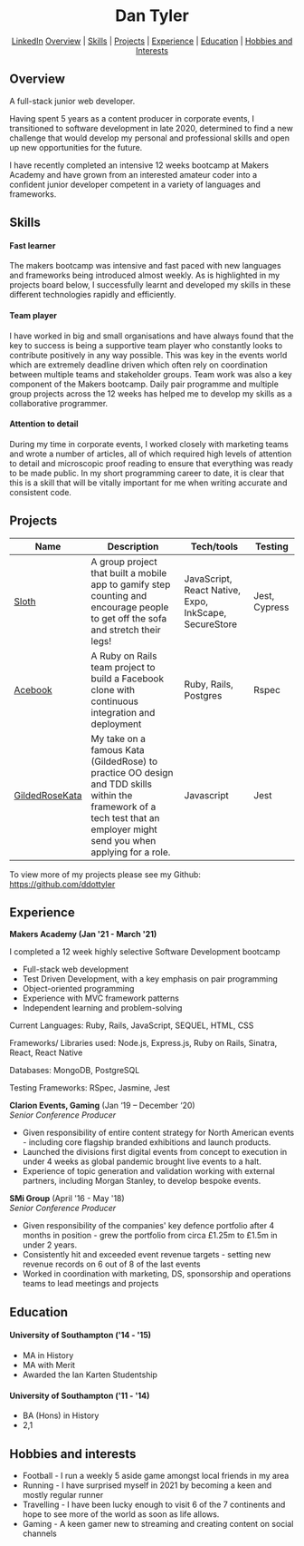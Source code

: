 <h1 align="center">Dan Tyler</h1>

<div align="center">

[LinkedIn](https://www.linkedin.com/in/dan-tyler-97296990/)
[Overview](#overview) | [Skills](#skills) | [Projects](#projects) | [Experience](#experience) | [Education](#education) | [Hobbies and Interests](#hobbies-and-interests) 

</div>

## Overview

A full-stack junior web developer.

Having spent 5 years as a content producer in corporate events, I transitioned to software development in late 2020, determined to find a new challenge that would develop my personal and professional skills and open up new opportunities for the future.

I have recently completed an intensive 12 weeks bootcamp at Makers Academy and have grown from an interested amateur coder into a confident junior developer competent in a variety of languages and frameworks.

## Skills

#### Fast learner

The makers bootcamp was intensive and fast paced with new languages and frameworks being introduced almost weekly. As is highlighted in my projects board below, I successfully learnt and developed my skills in these different technologies rapidly and efficiently.

#### Team player

I have worked in big and small organisations and have always found that the key to success is being a supportive team player who constantly looks to contribute positively in any way possible. This was key in the events world which are extremely deadline driven which often rely on coordination between multiple teams and stakeholder groups. Team work was also a key component of the Makers bootcamp. Daily pair programme and multiple group projects across the 12 weeks has helped me to develop my skills as a collaborative programmer.

#### Attention to detail

During my time in corporate events, I worked closely with marketing teams and wrote a number of articles, all of which required high levels of attention to detail and microscopic proof reading to ensure that everything was ready to be made public. In my short programming career to date, it is clear that this is a skill that will be vitally important for me when writing accurate and consistent code.

## Projects

| Name                                                                       | Description                                                                                                                                                              | Tech/tools                                            | Testing       |
| -------------------------------------------------------------------------- | ------------------------------------------------------------------------------------------------------------------------------------------------------------------------ | ----------------------------------------------------- | ------------- |
| [Sloth](https://github.com/ddottyler/Sloth-makers-group-project)           | A group project that built a mobile app to gamify step counting and encourage people to get off the sofa and stretch their legs!                                         | JavaScript, React Native, Expo, InkScape, SecureStore | Jest, Cypress |
| [Acebook](https://github.com/ddottyler/acebook-makers-group-project)       | A Ruby on Rails team project to build a Facebook clone with continuous integration and deployment                                                                        | Ruby, Rails, Postgres                                 | Rspec         |
| [GildedRoseKata](https://github.com/ddottyler/GildedRose-Refactoring-Kata) | My take on a famous Kata (GildedRose) to practice OO design and TDD skills within the framework of a tech test that an employer might send you when applying for a role. | Javascript                                            | Jest          |

To view more of my projects please see my Github: https://github.com/ddottyler

## Experience

**Makers Academy (Jan '21 - March '21)**

I completed a 12 week highly selective Software Development bootcamp

- Full-stack web development
- Test Driven Development, with a key emphasis on pair programming
- Object-oriented programming
- Experience with MVC framework patterns
- Independent learning and problem-solving

Current Languages: Ruby, Rails, JavaScript, SEQUEL, HTML, CSS

Frameworks/ Libraries used: Node.js, Express.js, Ruby on Rails, Sinatra, React, React Native

Databases: MongoDB, PostgreSQL

Testing Frameworks: RSpec, Jasmine, Jest

**Clarion Events, Gaming** (Jan ‘19 – December ‘20)  
_Senior Conference Producer_

- Given responsibility of entire content strategy for North American events - including core flagship branded exhibitions and launch products.
- Launched the divisions first digital events from concept to execution in under 4 weeks as global pandemic brought live events to a halt.
- Experience of topic generation and validation working with external partners, including Morgan Stanley, to develop bespoke events.

**SMi Group** (April '16 - May '18)  
_Senior Conference Producer_

- Given responsibility of the companies' key defence portfolio after 4 months in position - grew the portfolio from circa £1.25m to £1.5m in under 2 years.
- Consistently hit and exceeded event revenue targets - setting new revenue records on 6 out of 8 of the last events
- Worked in coordination with marketing, DS, sponsorship and operations teams to lead meetings and projects

## Education

#### University of Southampton ('14 - '15)

- MA in History
- MA with Merit
- Awarded the Ian Karten Studentship

#### University of Southampton ('11 - '14)

- BA (Hons) in History
- 2,1

## Hobbies and interests

- Football - I run a weekly 5 aside game amongst local friends in my area
- Running - I have surprised myself in 2021 by becoming a keen and mostly regular runner
- Travelling - I have been lucky enough to visit 6 of the 7 continents and hope to see more of the world as soon as life allows.
- Gaming - A keen gamer new to streaming and creating content on social channels
